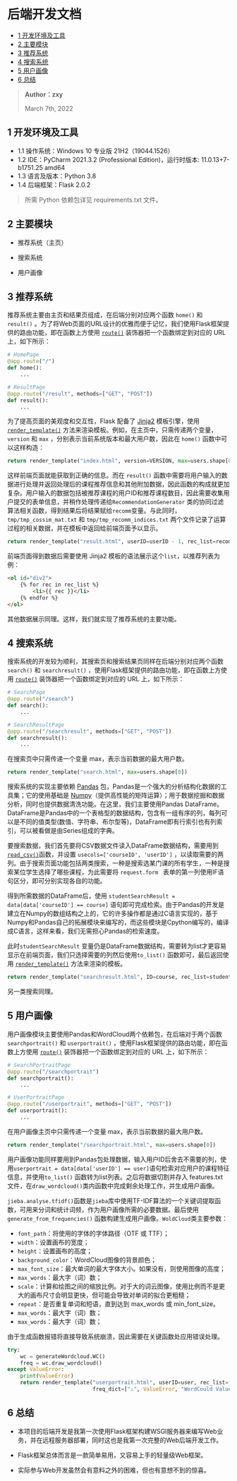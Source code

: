 # 后端开发文档

- [1 开发环境及工具](#1-开发环境及工具)
- [2 主要模块](#2-主要模块)
- [3 推荐系统](#3-推荐系统)
- [4 搜索系统](#4-搜索系统)
- [5 用户画像](#5-用户画像)
- [6 总结](#6-总结)

>
>
>**Author：zxy**
>
>March 7th, 2022
>
>

## 1 开发环境及工具

- 1.1 操作系统：Windows 10 专业版 21H2（19044.1526）
- 1.2 IDE：PyCharm 2021.3.2 (Professional Edition)，运行时版本: 11.0.13+7-b1751.25 amd64
- 1.3 语言及版本：Python 3.8
- 1.4 后端框架：Flask 2.0.2

> 所需 Python 依赖包详见 requirements.txt 文件。

## 2 主要模块

- 推荐系统（主页）

- 搜索系统

- 用户画像

## 3 推荐系统

推荐系统主要由主页和结果页组成，在后端分别对应两个函数 `home()` 和 `result()`
。为了将Web页面的URL设计的优雅而便于记忆，我们使用Flask框架提供的路由功能，即在函数上方使用 [`route()`](http://docs.jinkan.org/docs/flask/api.html#flask.Flask.route)
装饰器把一个函数绑定到对应的 URL 上，如下所示：

```python
# HomePage
@app.route("/")
def home():
    ...

# ResultPage
@app.route("/result", methods=["GET", "POST"])
def result():
    ...
```

为了提高页面的美观度和交互性，Flask 配备了 [Jinja2](http://jinja.pocoo.org/)
模板引擎，使用 [`render_template()`](http://docs.jinkan.org/docs/flask/api.html#flask.render_template)
方法来渲染模板。例如，在主页中，只需传递两个变量，`version` 和 `max` ，分别表示当前系统版本和最大用户数，因此在 `home()` 函数中可以这样构造：

```python
return render_template("index.html", version=VERSION, max=users.shape[0])
```

这样前端页面就能获取到正确的信息。而在 `result()`
函数中需要将用户输入的数据进行处理并返回处理后的课程推荐信息和其他附加数据，因此函数的构成就更加复杂。用户输入的数据包括被推荐课程的用户ID和推荐课程数目，因此需要收集用户提交的表单信息，并稍作处理传递给`RecommendationGenerator`
类的协同过滤算法相关函数，得到结果后将结果赋给`recomm`变量。与此同时，`tmp/tmp_cossim_mat.txt` 和 `tmp/tmp_recomm_indices.txt`
两个文件记录了运算过程的相关数据，并在模板中返回给前端页面予以显示。

```python
return render_template("result.html", userID=userID - 1, rec_list=recomm, cm_list=lcm, ri_list=lri)
```

前端页面得到数据后需要使用 Jinja2 模板的语法展示这个`list`，以推荐列表为例：

```html
<ol id="div2">
    {% for rec in rec_list %}
        <li>{{ rec }}</li>
    {% endfor %}
</ol>
```

其他数据展示同理。这样，我们就实现了推荐系统的主要功能。

## 4 搜索系统

搜索系统的开发较为顺利，其搜索页和搜索结果页同样在后端分别对应两个函数 `search()` 和 `searchresult()`
，使用Flask框架提供的路由功能，即在函数上方使用 [`route()`](http://docs.jinkan.org/docs/flask/api.html#flask.Flask.route) 装饰器把一个函数绑定到对应的 URL
上，如下所示：

```python
# SearchPage
@app.route("/search")
def search():
    ...

# SearchResultPage
@app.route("/searchresult", methods=["GET", "POST"])
def searchresult():
    ...
```

在搜索页中只需传递一个变量 max，表示当前数据的最大用户数。

```python
return render_template("search.html", max=users.shape[0])
```

搜索系统的实现主要依赖 [Pandas](https://pandas.pydata.org/)
包，Pandas是一个强大的分析结构化数据的工具集；它的使用基础是 [Numpy](https://numpy.org/)（提供高性能的矩阵运算）；用于数据挖掘和数据分析，同时也提供数据清洗功能。在这里，我们主要使用Pandas
DataFrame。DataFrame是Pandas中的一个表格型的数据结构，包含有一组有序的列，每列可以是不同的值类型(数值、字符串、布尔型等)，DataFrame即有行索引也有列索引，可以被看做是由Series组成的字典。

要搜索数据，我们首先要将CSV数据文件读入DataFrame数据结构，需要用到[`read_csv()`](https://pandas.pydata.org/pandas-docs/stable/reference/api/pandas.read_csv.html#pandas.read_csv)函数，并设置 `usecols=['courseID', 'userID']`
，以读取需要的两列。由于搜索页面功能包括两类搜索，一种是搜索选某门课的所有学生，一种是搜索某位学生选择了哪些课程，为此需要将 `request.form ` 表单的第一列使用IF语句区分，即可分别实现各自的功能。

得到所需数据的DataFrame后，使用 `studentSearchResult = data[data['courseID'] == course]`
语句即可完成检索。由于Pandas的开发是建立在Numpy的数组结构之上的，它的许多操作都是通过C语言实现的，基于Numpy和Pandas自己的拓展模块来编写的，而这些模块是Cpython编写的，编译成C语言，这样来看，我们无需担心Pandas的检索速度。

此时`studentSearchResult` 变量仍是DataFrame数据结构，需要转为list才更容易显示在前端页面，我们只选择需要的列然后使用`to_list()`
函数即可，最后返回使用 [`render_template()`](http://docs.jinkan.org/docs/flask/api.html#flask.render_template) 方法来渲染的模板。

```python
return render_template("searchresult.html", ID=course, rec_list=studentSearchResult['userID'].to_list())
```

另一类搜索同理。

## 5 用户画像

用户画像模块主要使用Pandas和WordCloud两个依赖包，在后端对于两个函数 `searchportrait()` 和 `userportrait()`
，使用Flask框架提供的路由功能，即在函数上方使用 [`route()`](http://docs.jinkan.org/docs/flask/api.html#flask.Flask.route) 装饰器把一个函数绑定到对应的 URL
上，如下所示：

```python
# SearchPortraitPage
@app.route("/searchportrait")
def searchportrait():
    ...

# UserPortraitPage
@app.route("/userportrait", methods=["GET", "POST"])
def userportrait():
    ...
```

在用户画像主页中只需传递一个变量 max，表示当前数据的最大用户数。

```python
return render_template("/searchportrait.html", max=users.shape[0])
```

用户画像功能同样要用到Pandas包处理数据，输入用户ID后舍去不需要的列，使用`userportrait = data[data['userID'] == user]`语句检索对应用户的课程特征信息，并使用`to_list()`
函数转为list列表。之后将数据切割并存入 features.txt 文件，在`draw_wordcloud()`类内函数中完成剩余处理工作，并生成用户画像。

`jieba.analyse.tfidf()`函数是`jieba`库中使用TF-IDF算法的一个关键词提取函数，可用来分词和统计词频，作为用户画像所需的必要数据。最后使用`generate_from_frequencies()`
函数构建生成用户画像。`WoldCloud`类主要参数：

- `font_path`：将使用的字体的字体路径（OTF 或 TTF）；
- `width`：设置画布的宽度；
- `height`：设置画布的高度；
- `background_color`：WordCloud图像的背景颜色；
- `max_font_size`：最大单词的最大字体大小。如果没有，则使用图像的高度；
- `max_words`：最大字（词）数；
- `scale`：计算和绘图之间的缩放比例。对于大的词云图像，使用比例而不是更大的画布尺寸会明显更快，但可能会导致对单词的拟合更粗糙；
- `repeat`：是否重复单词和短语，直到达到 max_words 或 min_font_size。
- `max_words`：最大字（词）数；
- `max_words`：最大字（词）数；

由于生成函数报错将直接导致系统崩溃，因此需要在关键函数处应用错误处理。

```python
try:
    wc = generateWordcloud.WC()
    freq = wc.draw_wordcloud()
except ValueError:
    print(ValueError)
    return render_template("userportrait.html", userID=user, rec_list=["⚠", ValueError, "WordCould ValueError"],
                           freq_dict=["⚠", ValueError, "WordCould ValueError"])
```

## 6 总结

- 本项目的后端开发是我第一次使用Flask框架构建WSGI服务器来编写Web业务，并在远程服务器部署，同时这也是我第一次完整的Web后端开发工作。

- Flask框架总体而言是一款简单易用，又容易上手的轻量级Web框架。
- 实际参与Web开发虽然会有意料之外的困难，但也有意想不到的惊喜。
